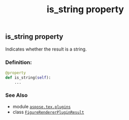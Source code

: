﻿---
title: is_string property
second_title: Aspose.TeX for Python via .NET API References
description: 
type: docs
weight: 90
url: /python-net/aspose.tex.plugins/figurerendererpluginresult/is_string/
is_root: false
---

## is_string property


Indicates whether the result is a string.
### Definition:
```python
@property
def is_string(self):
    ...
```

### See Also
* module [`aspose.tex.plugins`](../../)
* class [`FigureRendererPluginResult`](/tex/python-net/aspose.tex.plugins/figurerendererpluginresult)
